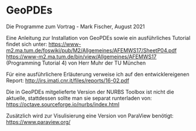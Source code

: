 # GeoPDEs
Die Programme zum Vortrag - Mark Fischer, August 2021

Eine Anleitung zur Installation von GeoPDEs sowie ein ausführliches Tutorial findet sich unter:
https://www-m2.ma.tum.de/foswiki/pub/M2/Allgemeines/AFEMWS17/SheetP04.pdf
https://www-m2.ma.tum.de/bin/view/Allgemeines/AFEMWS17 (Programming Tutorial 4)
von Herr Muhr der TU München

Für eine ausführlichere Erläuterung verweise ich auf den entwicklereigenen Report:
http://irs.imati.cnr.it/files/reports/16-02.pdf

Die in GeoPDEs mitgelieferte Version der NURBS Toolbox ist nicht die aktuelle, 
stattdessen sollte man sie separat runterladen von:
https://octave.sourceforge.io/nurbs/index.html

Zusätzlich wird zur Visulisierung eine Version von ParaView benötigt:
https://www.paraview.org/
